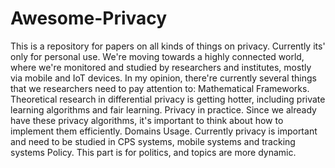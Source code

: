 # Awesome-Privacy
This is a repository for papers on all kinds of things on privacy. Currently its' only for personal use.
We're moving towards a highly connected world, where we're monitored and studied by researchers and institutes, mostly via mobile and IoT devices.
In my opinion, there're currently several things that we researchers need to pay attention to:
Mathematical Frameworks. Theoretical research in differential privacy is getting hotter, including private learning algorithms and fair learning.
Privacy in practice. Since we already have these privacy algorithms, it's important to think about how to implement them efficiently.
Domains Usage. Currently privacy is important and need to be studied in CPS systems, mobile systems and tracking systems
Policy. This part is for politics, and topics are more dynamic.
